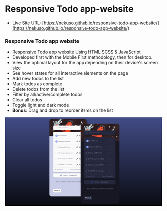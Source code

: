 # Responsive Todo app-website

- Live Site URL: [https://nekuso.github.io/responsive-todo-app-website/](https://nekuso.github.io/responsive-todo-app-website/)


### Responsive Todo app website
- Responsive Todo app website Using HTML SCSS & JavaScript
- Developed first with the Mobile First methodology, then for desktop.
- View the optimal layout for the app depending on their device's screen size
- See hover states for all interactive elements on the page
- Add new todos to the list
- Mark todos as complete
- Delete todos from the list
- Filter by all/active/complete todos
- Clear all todos
- Toggle light and dark mode
- **Bonus**: Drag and drop to reorder items on the list

![preview img](/preview.png)

